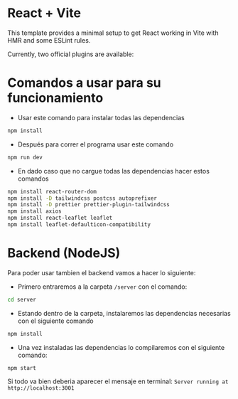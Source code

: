 # React + Vite

This template provides a minimal setup to get React working in Vite with HMR and some ESLint rules.

Currently, two official plugins are available:

# Comandos a usar para su funcionamiento

- Usar este comando para instalar todas las dependencias
```bash
npm install

```
- Después para correr el programa usar este comando
```bash
npm run dev

```

- En dado caso que no cargue todas las dependencias hacer estos comandos
```bash
npm install react-router-dom
npm install -D tailwindcss postcss autoprefixer
npm install -D prettier prettier-plugin-tailwindcss
npm install axios
npm install react-leaflet leaflet
npm install leaflet-defaulticon-compatibility

```

# Backend (NodeJS)

Para poder usar tambien el backend vamos a hacer lo siguiente:
- Primero entraremos a la carpeta `/server` con el comando:
```bash
cd server
```
- Estando dentro de la carpeta, instalaremos las dependencias necesarias con el siguiente comando
```bash
npm install
```
- Una vez instaladas las dependencias lo compilaremos con el siguiente comando:
```bash
npm start
```
Si todo va bien deberia aparecer el mensaje en terminal: `Server running at http://localhost:3001`